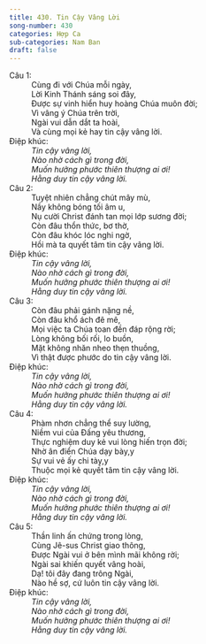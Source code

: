 ```yaml
---
title: 430. Tin Cậy Vâng Lời
song-number: 430
categories: Hợp Ca
sub-categories: Nam Ban
draft: false
---
```

<dl><dt>Câu 1:</dt><dd data-verse="1">Cùng đi với Chúa mỗi ngày, <br/>Lời Kinh Thánh sáng soi đây, <br/>Được sự vinh hiển huy hoàng Chúa muôn đời; <br/>Vì vâng ý Chúa trên trời, <br/>Ngài vui dẫn dắt ta hoài, <br/>Và cùng mọi kẻ hay tin cậy vâng lời. </dd><dt>Điệp khúc:</dt><dd data-chorus="1"><em>Tin cậy vâng lời, <br/>Nào nhờ cách gì trong đời, <br/>Muốn hưởng phước thiên thượng ai ơi! <br/>Hằng duy tin cậy vâng lời. </em></dd><dt>Câu 2:</dt><dd data-verse="2">Tuyệt nhiên chẳng chút mây mù, <br/>Nầy không bóng tối âm u, <br/>Nụ cười Christ đánh tan mọi lớp sương đời; <br/>Còn đâu thổn thức, bơ thờ, <br/>Còn đâu khóc lóc nghi ngờ, <br/>Hồi mà ta quyết tâm tin cậy vâng lời. </dd><dt>Điệp khúc:</dt><dd data-chorus="1"><em>Tin cậy vâng lời, <br/>Nào nhờ cách gì trong đời, <br/>Muốn hưởng phước thiên thượng ai ơi! <br/>Hằng duy tin cậy vâng lời. </em></dd><dt>Câu 3:</dt><dd data-verse="3">Còn đâu phải gánh nặng nề, <br/>Còn đâu khổ ách đê mê, <br/>Mọi việc ta Chúa toan đền đáp rộng rời; <br/>Lòng không bối rối, lo buồn, <br/>Mặt không nhăn nheo thẹn thuồng, <br/>Vì thật được phước do tin cậy vâng lời. </dd><dt>Điệp khúc:</dt><dd data-chorus="1"><em>Tin cậy vâng lời, <br/>Nào nhờ cách gì trong đời, <br/>Muốn hưởng phước thiên thượng ai ơi! <br/>Hằng duy tin cậy vâng lời. </em></dd><dt>Câu 4:</dt><dd data-verse="4">Phàm nhơn chẳng thể suy lường, <br/>Niềm vui của Đấng yêu thương, <br/>Thực nghiệm duy kẻ vui lòng hiến trọn đời; <br/>Nhờ ân điển Chúa dạy bày,y <br/>Sự vui vẻ ấy chi tày,y <br/>Thuộc mọi kẻ quyết tâm tin cậy vâng lời. </dd><dt>Điệp khúc:</dt><dd data-chorus="1"><em>Tin cậy vâng lời, <br/>Nào nhờ cách gì trong đời, <br/>Muốn hưởng phước thiên thượng ai ơi! <br/>Hằng duy tin cậy vâng lời. </em></dd><dt>Câu 5:</dt><dd data-verse="5">Thần linh ấn chứng trong lòng, <br/>Cùng Jê-sus Christ giao thông, <br/>Được Ngài vui ở bên mình mãi không rời; <br/>Ngài sai khiến quyết vâng hoài, <br/>Dạ! tôi đây đang trông Ngài, <br/>Nào hề sợ, cứ luôn tin cậy vâng lời. </dd><dt>Điệp khúc:</dt><dd data-chorus="1"><em>Tin cậy vâng lời, <br/>Nào nhờ cách gì trong đời, <br/>Muốn hưởng phước thiên thượng ai ơi! <br/>Hằng duy tin cậy vâng lời. </em></dd></dl>